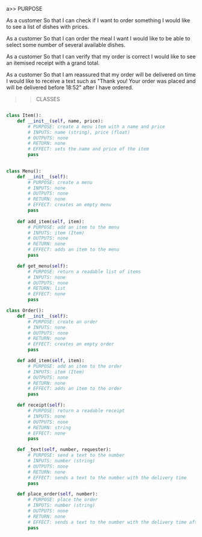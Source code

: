 
a>> PURPOSE

As a customer
So that I can check if I want to order something
I would like to see a list of dishes with prices.

As a customer
So that I can order the meal I want
I would like to be able to select some number of several available dishes.

As a customer
So that I can verify that my order is correct
I would like to see an itemised receipt with a grand total.

As a customer
So that I am reassured that my order will be delivered on time
I would like to receive a text such as "Thank you! Your order was placed and will be delivered before 18:52" after I have ordered.

>> CLASSES

```python

class Item():
    def __init__(self, name, price):
        # PURPOSE: create a menu item with a name and price
        # INPUTS: name (string), price (float)
        # OUTPUTS: none
        # RETURN: none
        # EFFECT: sets the name and price of the item
        pass
    

class Menu():
    def __init__(self):
        # PURPOSE: create a menu
        # INPUTS: none
        # OUTPUTS: none
        # RETURN: none
        # EFFECT: creates an empty menu
        pass
    
    def add_item(self, item):
        # PURPOSE: add an item to the menu
        # INPUTS: item (Item)
        # OUTPUTS: none
        # RETURN: none
        # EFFECT: adds an item to the menu
        pass

    def get_menu(self):
        # PURPOSE: return a readable list of items
        # INPUTS: none
        # OUTPUTS: none
        # RETURN: list
        # EFFECT: none
        pass

class Order():
    def __init__(self):
        # PURPOSE: create an order
        # INPUTS: none
        # OUTPUTS: none
        # RETURN: none
        # EFFECT: creates an empty order
        pass

    def add_item(self, item):
        # PURPOSE: add an item to the order
        # INPUTS: item (Item)
        # OUTPUTS: none
        # RETURN: none
        # EFFECT: adds an item to the order
        pass

    def receipt(self):
        # PURPOSE: return a readable receipt
        # INPUTS: none
        # OUTPUTS: none
        # RETURN: string
        # EFFECT: none
        pass

    def _text(self, number, requester):
        # PURPOSE: send a text to the number
        # INPUTS: number (string)
        # OUTPUTS: none
        # RETURN: none
        # EFFECT: sends a text to the number with the delivery time
        pass

    def place_order(self, number):
        # PURPOSE: place the order
        # INPUTS: number (string)
        # OUTPUTS: none
        # RETURN: none
        # EFFECT: sends a text to the number with the delivery time after verfifying number
        pass

```